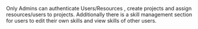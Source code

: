 Only Admins can authenticate Users/Resources , create projects and assign resources/users to projects.
Additionally there is a skill management section for users to edit their own skills and view skills of other users.
